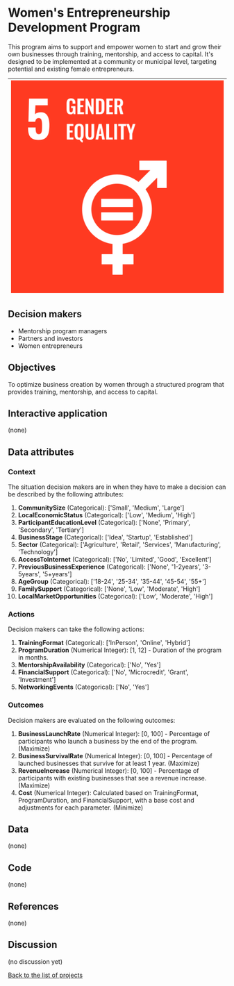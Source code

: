 # Women's Entrepreneurship Development Program

<!-- Describe the project in one sentence, e.g. A project that... -->
This program aims to support and empower women to start and grow their own businesses through training, mentorship,
and access to capital. It's designed to be implemented at a community or municipal level, targeting potential and existing female entrepreneurs.

<!-- Insert SDG Icons and links-->
| [![Goal 05](../images/sdgs/E-WEB-Goal-05.png)](../goals/goal_05) |
|------------------------------------------------------------------|

## Decision makers

<!-- List decision makers that could use this project-->
- Mentorship program managers
- Partners and investors
- Women entrepreneurs

## Objectives

<!-- Describe the objectives of the project in one sentence -->
To optimize business creation by women through a structured program that provides training, mentorship, and access to capital.

## Interactive application

<!-- Provide a link to the interactive application -->
(none)

## Data attributes

### Context

<!-- Describe the situation decision makers are in when then have to make a decision -->
The situation decision makers are in when they have to make a decision can be described by the following attributes:

1. **CommunitySize** (Categorical): ['Small', 'Medium', 'Large']
2. **LocalEconomicStatus** (Categorical): ['Low', 'Medium', 'High']
3. **ParticipantEducationLevel** (Categorical): ['None', 'Primary', 'Secondary', 'Tertiary']
4. **BusinessStage** (Categorical): ['Idea', 'Startup', 'Established']
5. **Sector** (Categorical): ['Agriculture', 'Retail', 'Services', 'Manufacturing', 'Technology']
6. **AccessToInternet** (Categorical): ['No', 'Limited', 'Good', 'Excellent']
7. **PreviousBusinessExperience** (Categorical): ['None', '1-2years', '3-5years', '5+years']
8. **AgeGroup** (Categorical): ['18-24', '25-34', '35-44', '45-54', '55+']
9. **FamilySupport** (Categorical): ['None', 'Low', 'Moderate', 'High']
10. **LocalMarketOpportunities** (Categorical): ['Low', 'Moderate', 'High']

### Actions

<!-- Describe what the decision makers can do achieve their objectives -->
Decision makers can take the following actions:

1. **TrainingFormat** (Categorical): ['InPerson', 'Online', 'Hybrid']
2. **ProgramDuration** (Numerical Integer): [1, 12] - Duration of the program in months.
3. **MentorshipAvailability** (Categorical): ['No', 'Yes']
4. **FinancialSupport** (Categorical): ['No', 'Microcredit', 'Grant', 'Investment']
5. **NetworkingEvents** (Categorical): ['No', 'Yes']

### Outcomes

<!-- Describe the metrics decision makers are trying to optimize, on which they are evaluated -->
Decision makers are evaluated on the following outcomes:

1. **BusinessLaunchRate** (Numerical Integer): [0, 100] - Percentage of participants who launch a business by the end of the program. (Maximize)
2. **BusinessSurvivalRate** (Numerical Integer): [0, 100] - Percentage of launched businesses that survive for at least 1 year. (Maximize)
3. **RevenueIncrease** (Numerical Integer): [0, 100] - Percentage of participants with existing businesses that see a revenue increase. (Maximize)
4. **Cost** (Numerical Integer): Calculated based on TrainingFormat, ProgramDuration, and FinancialSupport, with a base cost and adjustments for each parameter. (Minimize)

## Data

<!-- Describe the data that is used to evaluate the decisions -->
(none)

## Code

<!-- Point to the repo that contains the code -->
(none)

## References

<!-- Provide a list of references or other resources used in the project -->
(none)

## Discussion

<!-- Provide a link to a space for discussion or comments -->
(no discussion yet)

[Back to the list of projects](../README)